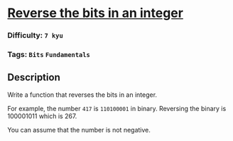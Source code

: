 # [Reverse the bits in an integer](https://www.codewars.com/kata/5959ec605595565f5c00002b)

### Difficulty: `7 kyu`

### Tags: `Bits` `Fundamentals`

## Description

Write a function that reverses the bits in an integer.

For example, the number `417` is `110100001` in binary. Reversing the binary is 100001011 which is 267.

You can assume that the number is not negative.